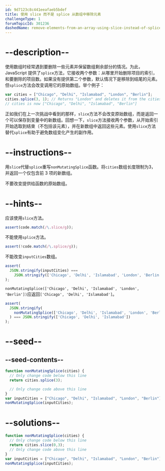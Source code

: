 ```yaml
---
id: 9d7123c8c441eeafaeb5bdef
title: 使用 slice 而不是 splice 从数组中移除元素
challengeType: 1
forumTopicId: 301236
dashedName: remove-elements-from-an-array-using-slice-instead-of-splice
---
```


# --description--

使用数组时经常遇到要删除一些元素并保留数组剩余部分的情况。为此，JavaScript 提供了`splice`方法，它接收两个参数：从哪里开始删除项目的索引，和要删除的项目数。如果没有提供第二个参数，默认情况下是移除到结尾的元素。但`splice`方法会改变调用它的原始数组。举个例子：

```js
var cities = ["Chicago", "Delhi", "Islamabad", "London", "Berlin"];
cities.splice(3, 1); // Returns "London" and deletes it from the cities array
// cities is now ["Chicago", "Delhi", "Islamabad", "Berlin"]
```

正如我们在上一次挑战中看到的那样，`slice`方法不会改变原始数组，而是返回一个可以保存到变量中的新数组。回想一下，`slice`方法接收两个参数，从开始索引开始选取到结束（不包括该元素），并在新数组中返回这些元素。使用`slice`方法替代`splice`有助于避免数组变化产生的副作用。

# --instructions--

用`slice`代替`splice`重写`nonMutatingSplice`函数。将`cities`数组长度限制为3，并返回一个仅包含前 3 项的新数组。

不要改变提供给函数的原始数组。

# --hints--

应该使用`slice`方法。

```js
assert(code.match(/\.slice/g));
```

不能使用`splice`方法。

```js
assert(!code.match(/\.splice/g));
```

不能改变`inputCities`数组。

```js
assert(
  JSON.stringify(inputCities) ===
    JSON.stringify(['Chicago', 'Delhi', 'Islamabad', 'London', 'Berlin'])
);
```

`nonMutatingSplice(['Chicago', 'Delhi', 'Islamabad', 'London', 'Berlin'])`应返回`['Chicago', 'Delhi', 'Islamabad']`。

```js
assert(
  JSON.stringify(
    nonMutatingSplice(['Chicago', 'Delhi', 'Islamabad', 'London', 'Berlin'])
  ) === JSON.stringify(['Chicago', 'Delhi', 'Islamabad'])
);
```

# --seed--

## --seed-contents--

```js
function nonMutatingSplice(cities) {
  // Only change code below this line
  return cities.splice(3);

  // Only change code above this line
}
var inputCities = ["Chicago", "Delhi", "Islamabad", "London", "Berlin"];
nonMutatingSplice(inputCities);
```

# --solutions--

```js
function nonMutatingSplice(cities) {
  // Only change code below this line
  return cities.slice(0,3);
  // Only change code above this line
}
var inputCities = ["Chicago", "Delhi", "Islamabad", "London", "Berlin"];
nonMutatingSplice(inputCities);
```
